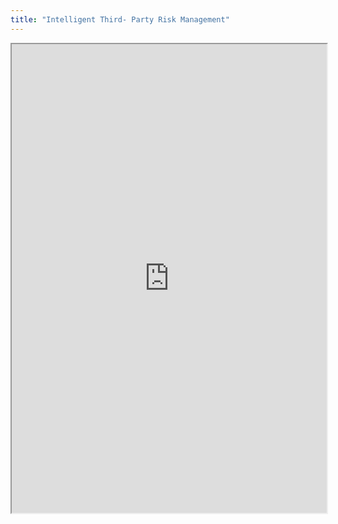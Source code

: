 ```yaml
---
title: "Intelligent Third- Party Risk Management"
---
```



<iframe height="750" width="100%" src="https://ewelton.github.io/ktest/wiki.html#Intelligent%20Third-%20Party%20Risk%20Management"></iframe>
